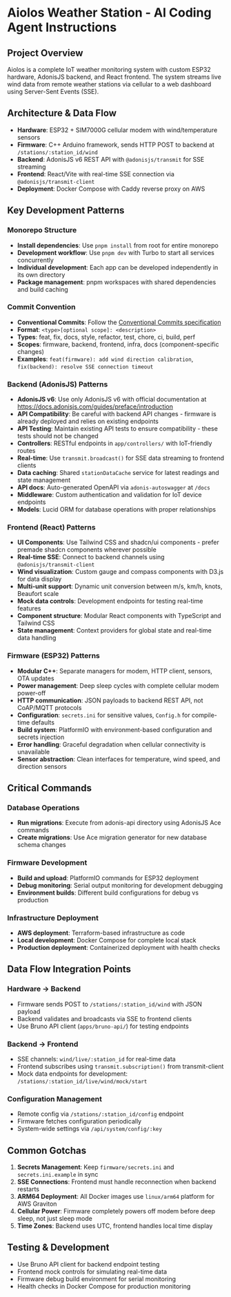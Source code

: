 # Aiolos Weather Station - AI Coding Agent Instructions

## Project Overview

Aiolos is a complete IoT weather monitoring system with custom ESP32 hardware, AdonisJS backend, and React frontend. The system streams live wind data from remote weather stations via cellular to a web dashboard using Server-Sent Events (SSE).

## Architecture & Data Flow

- **Hardware**: ESP32 + SIM7000G cellular modem with wind/temperature sensors
- **Firmware**: C++ Arduino framework, sends HTTP POST to backend at `/stations/:station_id/wind`
- **Backend**: AdonisJS v6 REST API with `@adonisjs/transmit` for SSE streaming
- **Frontend**: React/Vite with real-time SSE connection via `@adonisjs/transmit-client`
- **Deployment**: Docker Compose with Caddy reverse proxy on AWS

## Key Development Patterns

### Monorepo Structure

- **Install dependencies**: Use `pnpm install` from root for entire monorepo
- **Development workflow**: Use `pnpm dev` with Turbo to start all services concurrently
- **Individual development**: Each app can be developed independently in its own directory
- **Package management**: pnpm workspaces with shared dependencies and build caching

### Commit Convention

- **Conventional Commits**: Follow the [Conventional Commits specification](https://www.conventionalcommits.org/en/v1.0.0/)
- **Format**: `<type>[optional scope]: <description>`
- **Types**: feat, fix, docs, style, refactor, test, chore, ci, build, perf
- **Scopes**: firmware, backend, frontend, infra, docs (component-specific changes)
- **Examples**: `feat(firmware): add wind direction calibration`, `fix(backend): resolve SSE connection timeout`

### Backend (AdonisJS) Patterns

- **AdonisJS v6**: Use only AdonisJS v6 with official documentation at https://docs.adonisjs.com/guides/preface/introduction
- **API Compatibility**: Be careful with backend API changes - firmware is already deployed and relies on existing endpoints
- **API Testing**: Maintain existing API tests to ensure compatibility - these tests should not be changed
- **Controllers**: RESTful endpoints in `app/controllers/` with IoT-friendly routes
- **Real-time**: Use `transmit.broadcast()` for SSE data streaming to frontend clients
- **Data caching**: Shared `stationDataCache` service for latest readings and state management
- **API docs**: Auto-generated OpenAPI via `adonis-autoswagger` at `/docs`
- **Middleware**: Custom authentication and validation for IoT device endpoints
- **Models**: Lucid ORM for database operations with proper relationships

### Frontend (React) Patterns

- **UI Components**: Use Tailwind CSS and shadcn/ui components - prefer premade shadcn components wherever possible
- **Real-time SSE**: Connect to backend channels using `@adonisjs/transmit-client`
- **Wind visualization**: Custom gauge and compass components with D3.js for data display
- **Multi-unit support**: Dynamic unit conversion between m/s, km/h, knots, Beaufort scale
- **Mock data controls**: Development endpoints for testing real-time features
- **Component structure**: Modular React components with TypeScript and Tailwind CSS
- **State management**: Context providers for global state and real-time data handling

### Firmware (ESP32) Patterns

- **Modular C++**: Separate managers for modem, HTTP client, sensors, OTA updates
- **Power management**: Deep sleep cycles with complete cellular modem power-off
- **HTTP communication**: JSON payloads to backend REST API, not CoAP/MQTT protocols
- **Configuration**: `secrets.ini` for sensitive values, `Config.h` for compile-time defaults
- **Build system**: PlatformIO with environment-based configuration and secrets injection
- **Error handling**: Graceful degradation when cellular connectivity is unavailable
- **Sensor abstraction**: Clean interfaces for temperature, wind speed, and direction sensors

## Critical Commands

### Database Operations

- **Run migrations**: Execute from adonis-api directory using AdonisJS Ace commands
- **Create migrations**: Use Ace migration generator for new database schema changes

### Firmware Development

- **Build and upload**: PlatformIO commands for ESP32 deployment
- **Debug monitoring**: Serial output monitoring for development debugging
- **Environment builds**: Different build configurations for debug vs production

### Infrastructure Deployment

- **AWS deployment**: Terraform-based infrastructure as code
- **Local development**: Docker Compose for complete local stack
- **Production deployment**: Containerized deployment with health checks

## Data Flow Integration Points

### Hardware → Backend

- Firmware sends POST to `/stations/:station_id/wind` with JSON payload
- Backend validates and broadcasts via SSE to frontend clients
- Use Bruno API client (`apps/bruno-api/`) for testing endpoints

### Backend → Frontend

- SSE channels: `wind/live/:station_id` for real-time data
- Frontend subscribes using `transmit.subscription()` from transmit-client
- Mock data endpoints for development: `/stations/:station_id/live/wind/mock/start`

### Configuration Management

- Remote config via `/stations/:station_id/config` endpoint
- Firmware fetches configuration periodically
- System-wide settings via `/api/system/config/:key`

## Common Gotchas

1. **Secrets Management**: Keep `firmware/secrets.ini` and `secrets.ini.example` in sync
2. **SSE Connections**: Frontend must handle reconnection when backend restarts
3. **ARM64 Deployment**: All Docker images use `linux/arm64` platform for AWS Graviton
4. **Cellular Power**: Firmware completely powers off modem before deep sleep, not just sleep mode
5. **Time Zones**: Backend uses UTC, frontend handles local time display

## Testing & Development

- Use Bruno API client for backend endpoint testing
- Frontend mock controls for simulating real-time data
- Firmware debug build environment for serial monitoring
- Health checks in Docker Compose for production monitoring
